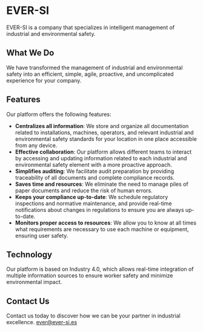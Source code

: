 # EVER-SI

EVER-SI is a company that specializes in intelligent management of industrial and environmental safety.

## What We Do

We have transformed the management of industrial and environmental safety into an efficient, simple, agile, proactive, and uncomplicated experience for your company.

## Features

Our platform offers the following features:

- **Centralizes all information**: We store and organize all documentation related to installations, machines, operators, and relevant industrial and environmental safety standards for your location in one place accessible from any device.
- **Effective collaboration**: Our platform allows different teams to interact by accessing and updating information related to each industrial and environmental safety element with a more proactive approach.
- **Simplifies auditing**: We facilitate audit preparation by providing traceability of all documents and complete compliance records.
- **Saves time and resources**: We eliminate the need to manage piles of paper documents and reduce the risk of human errors.
- **Keeps your compliance up-to-date**: We schedule regulatory inspections and normative maintenance, and provide real-time notifications about changes in regulations to ensure you are always up-to-date.
- **Monitors proper access to resources**: We allow you to know at all times what requirements are necessary to use each machine or equipment, ensuring user safety.

## Technology

Our platform is based on Industry 4.0, which allows real-time integration of multiple information sources to ensure worker safety and minimize environmental impact.

## Contact Us

Contact us today to discover how we can be your partner in industrial excellence. <ever@ever-si.es>
